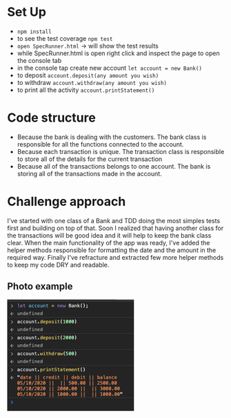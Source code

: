 # Set Up

- `npm install`
- to see the test coverage `npm test`
- `open SpecRunner.html` -> will show the test results
- while SpecRunner.html is open right click and inspect the page to open the console tab
- in the console tap create new account `let account = new Bank()`
- to deposit `account.deposit(any amount you wish)`
- to withdraw `account.withdraw(any amount you wish)`
- to print all the activity `account.printStatement()`

# Code structure

- Because the bank is dealing with the customers. The bank class is responsible for all the functions connected to the account.
- Because each transaction is unique. The transaction class is responsible to store all of the details for the current transaction
- Because all of the transactions belongs to one account. The bank is storing all of the transactions made in the account.

# Challenge approach

I've started with one class of a Bank and TDD doing the most simples tests first and building on top of that. Soon I realized that having another class for the transactions will be good idea and it will help to keep the bank class clear. When the main functionality of the app was ready, I've added the helper methods responsible for formatting the date and the amount in the required way. Finally I've refracture and extracted few more helper methods to keep my code DRY and readable.

## Photo example

![appExample](https://raw.githubusercontent.com/Iliyan-Y/bank-tech-test/main/appExample.png)
